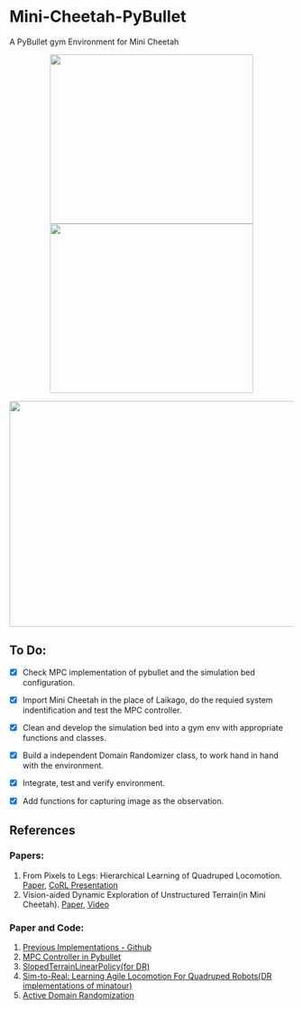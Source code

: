 # Mini-Cheetah-PyBullet
A PyBullet gym Environment for Mini Cheetah 

<p align="center">
   <img width="360" height="300" src="https://github.com/dhanajaya78/Mini-Cheetah-PyBullet/blob/main/media/RoughTerrain.png">
   <img width="360" height="300" src="https://github.com/dhanajaya78/Mini-Cheetah-PyBullet/blob/main/media/Stairs.png">
</p>


<p align="center">
   <img width="700" height="400" src="https://github.com/dhanajaya78/Mini-Cheetah-PyBullet/blob/main/media/FPVCam.gif">
</p>


## To Do:

- [x] Check MPC implementation of pybullet and the simulation bed configuration.
- [x] Import Mini Cheetah in the place of Laikago, do the requied system indentification and test the MPC controller.
- [x] Clean and develop the simulation bed into a gym env with appropriate functions and classes.
- [x] Build a independent Domain Randomizer class, to work hand in hand with the environment.
- [x] Integrate, test and verify environment.
- [x] Add functions for capturing image as the observation.


## References

### Papers:

1. From Pixels to Legs: Hierarchical Learning of Quadruped Locomotion. [Paper](https://arxiv.org/abs/2011.11722), [CoRL Presentation](https://youtu.be/o4PDEnqjT0I)
2. Vision-aided Dynamic Exploration of Unstructured Terrain(in Mini Cheetah). [Paper](https://ieeexplore.ieee.org/document/9196777), [Video](https://youtu.be/Tv7Vd-gF11s)

### Paper and Code:

1. [Previous Implementations - Github](https://github.com/topics/mini-cheetah)
2. [MPC Controller in Pybullet](https://github.com/google-research/motion_imitation/tree/master/mpc_controller)
3. [SlopedTerrainLinearPolicy(for DR)](https://github.com/StochLab/SlopedTerrainLinearPolicy)
4. [Sim-to-Real: Learning Agile Locomotion For Quadruped Robots(DR implementations of minatour)](https://github.com/bulletphysics/bullet3/tree/master/examples/pybullet/gym/pybullet_envs/minitaur/envs)
5. [Active Domain Randomization](https://paperswithcode.com/paper/active-domain-randomization)
